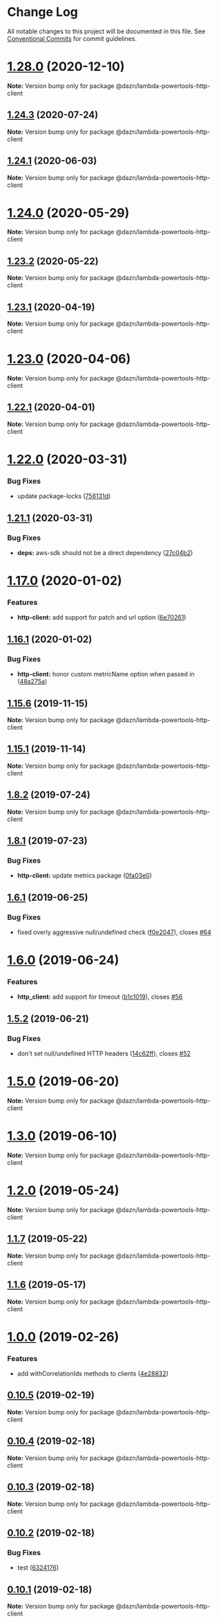 # Change Log

All notable changes to this project will be documented in this file.
See [Conventional Commits](https://conventionalcommits.org) for commit guidelines.

# [1.28.0](https://github.com/getndazn/dazn-lambda-powertools/compare/v1.27.0...v1.28.0) (2020-12-10)

**Note:** Version bump only for package @dazn/lambda-powertools-http-client





## [1.24.3](https://github.com/getndazn/dazn-lambda-powertools/compare/v1.24.2...v1.24.3) (2020-07-24)

**Note:** Version bump only for package @dazn/lambda-powertools-http-client





## [1.24.1](https://github.com/getndazn/dazn-lambda-powertools/compare/v1.24.0...v1.24.1) (2020-06-03)

**Note:** Version bump only for package @dazn/lambda-powertools-http-client





# [1.24.0](https://github.com/getndazn/dazn-lambda-powertools/compare/v1.23.2...v1.24.0) (2020-05-29)

**Note:** Version bump only for package @dazn/lambda-powertools-http-client





## [1.23.2](https://github.com/getndazn/dazn-lambda-powertools/compare/v1.23.1...v1.23.2) (2020-05-22)

**Note:** Version bump only for package @dazn/lambda-powertools-http-client





## [1.23.1](https://github.com/getndazn/dazn-lambda-powertools/compare/v1.23.0...v1.23.1) (2020-04-19)

**Note:** Version bump only for package @dazn/lambda-powertools-http-client





# [1.23.0](https://github.com/getndazn/dazn-lambda-powertools/compare/v1.22.1...v1.23.0) (2020-04-06)

**Note:** Version bump only for package @dazn/lambda-powertools-http-client





## [1.22.1](https://github.com/getndazn/dazn-lambda-powertools/compare/v1.22.0...v1.22.1) (2020-04-01)

**Note:** Version bump only for package @dazn/lambda-powertools-http-client





# [1.22.0](https://github.com/getndazn/dazn-lambda-powertools/compare/v1.21.1...v1.22.0) (2020-03-31)


### Bug Fixes

* update package-locks ([756131d](https://github.com/getndazn/dazn-lambda-powertools/commit/756131d))





## [1.21.1](https://github.com/getndazn/dazn-lambda-powertools/compare/v1.21.0...v1.21.1) (2020-03-31)


### Bug Fixes

* **deps:** aws-sdk should not be a direct dependency ([27c04b2](https://github.com/getndazn/dazn-lambda-powertools/commit/27c04b2))





# [1.17.0](https://github.com/getndazn/dazn-lambda-powertools/compare/v1.16.1...v1.17.0) (2020-01-02)


### Features

* **http-client:** add support for patch and url option ([6e70261](https://github.com/getndazn/dazn-lambda-powertools/commit/6e70261))





## [1.16.1](https://github.com/getndazn/dazn-lambda-powertools/compare/v1.16.0...v1.16.1) (2020-01-02)


### Bug Fixes

* **http-client:** honor custom metricName option when passed in ([48a275a](https://github.com/getndazn/dazn-lambda-powertools/commit/48a275a))





## [1.15.6](https://github.com/getndazn/dazn-lambda-powertools/compare/v1.15.5...v1.15.6) (2019-11-15)

**Note:** Version bump only for package @dazn/lambda-powertools-http-client





## [1.15.1](https://github.com/getndazn/dazn-lambda-powertools/compare/v1.15.0...v1.15.1) (2019-11-14)

**Note:** Version bump only for package @dazn/lambda-powertools-http-client





## [1.8.2](https://github.com/getndazn/dazn-lambda-powertools/compare/v1.8.1...v1.8.2) (2019-07-24)

**Note:** Version bump only for package @dazn/lambda-powertools-http-client





## [1.8.1](https://github.com/getndazn/dazn-lambda-powertools/compare/v1.8.0...v1.8.1) (2019-07-23)


### Bug Fixes

* **http-client:** update metrics package ([0fa03e0](https://github.com/getndazn/dazn-lambda-powertools/commit/0fa03e0))





## [1.6.1](https://github.com/getndazn/dazn-lambda-powertools/compare/v1.6.0...v1.6.1) (2019-06-25)


### Bug Fixes

* fixed overly aggressive null/undefined check ([f0e2047](https://github.com/getndazn/dazn-lambda-powertools/commit/f0e2047)), closes [#64](https://github.com/getndazn/dazn-lambda-powertools/issues/64)





# [1.6.0](https://github.com/getndazn/dazn-lambda-powertools/compare/v1.5.2...v1.6.0) (2019-06-24)


### Features

* **http_client:** add support for timeout ([b1c1019](https://github.com/getndazn/dazn-lambda-powertools/commit/b1c1019)), closes [#56](https://github.com/getndazn/dazn-lambda-powertools/issues/56)





## [1.5.2](https://github.com/getndazn/dazn-lambda-powertools/compare/v1.5.1...v1.5.2) (2019-06-21)


### Bug Fixes

* don't set null/undefined HTTP headers ([14c62ff](https://github.com/getndazn/dazn-lambda-powertools/commit/14c62ff)), closes [#52](https://github.com/getndazn/dazn-lambda-powertools/issues/52)





# [1.5.0](https://github.com/getndazn/dazn-lambda-powertools/compare/v1.4.2...v1.5.0) (2019-06-20)

**Note:** Version bump only for package @dazn/lambda-powertools-http-client





# [1.3.0](https://github.com/getndazn/dazn-lambda-powertools/compare/v1.2.0...v1.3.0) (2019-06-10)

**Note:** Version bump only for package @dazn/lambda-powertools-http-client





# [1.2.0](https://github.com/getndazn/dazn-lambda-powertools/compare/v1.1.7...v1.2.0) (2019-05-24)

**Note:** Version bump only for package @dazn/lambda-powertools-http-client





## [1.1.7](https://github.com/getndazn/dazn-lambda-powertools/compare/v1.1.6...v1.1.7) (2019-05-22)

**Note:** Version bump only for package @dazn/lambda-powertools-http-client





## [1.1.6](https://github.com/getndazn/dazn-lambda-powertools/compare/v1.1.5...v1.1.6) (2019-05-17)

**Note:** Version bump only for package @dazn/lambda-powertools-http-client





# [1.0.0](https://github.com/getndazn/dazn-lambda-powertools/compare/v0.10.7...v1.0.0) (2019-02-26)


### Features

* add withCorrelationIds methods to clients ([4e28832](https://github.com/getndazn/dazn-lambda-powertools/commit/4e28832))





## [0.10.5](https://github.com/getndazn/dazn-lambda-powertools/compare/v0.10.4...v0.10.5) (2019-02-19)

**Note:** Version bump only for package @dazn/lambda-powertools-http-client





## [0.10.4](https://github.com/getndazn/dazn-lambda-powertools/compare/v0.10.3...v0.10.4) (2019-02-18)

**Note:** Version bump only for package @dazn/lambda-powertools-http-client





## [0.10.3](https://github.com/getndazn/dazn-lambda-powertools/compare/v0.10.2...v0.10.3) (2019-02-18)

**Note:** Version bump only for package @dazn/lambda-powertools-http-client





## [0.10.2](https://github.com/getndazn/dazn-lambda-powertools/compare/v0.10.1...v0.10.2) (2019-02-18)


### Bug Fixes

* test ([6324176](https://github.com/getndazn/dazn-lambda-powertools/commit/6324176))





## [0.10.1](https://github.com/getndazn/dazn-lambda-powertools/compare/v0.10.0...v0.10.1) (2019-02-18)

**Note:** Version bump only for package @dazn/lambda-powertools-http-client
